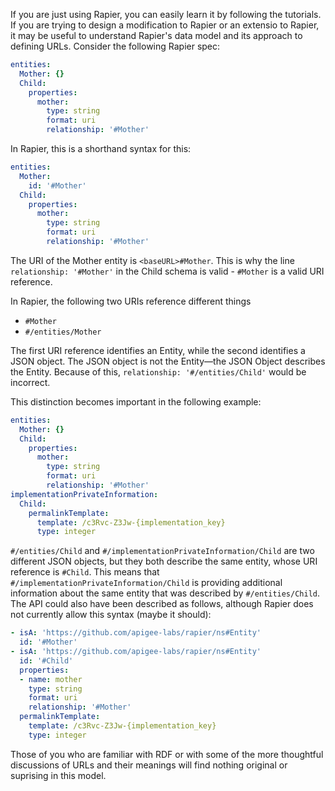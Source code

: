 If you are just using Rapier, you can easily learn it by following the tutorials. If you are trying to design a modification to Rapier or an extensio to Rapier,
it may be useful to understand Rapier's data model and its approach to defining URLs. Consider the following Rapier spec:
```yaml
entities:
  Mother: {}
  Child:
    properties:
      mother:
        type: string
        format: uri
        relationship: '#Mother'
```
In Rapier, this is a shorthand syntax for this:
```yaml
entities:
  Mother:
    id: '#Mother'
  Child:
    properties:
      mother:
        type: string
        format: uri
        relationship: '#Mother'
```
The URI of the Mother entity is `<baseURL>#Mother`. This is why the line `relationship: '#Mother'` in the Child schema is valid - `#Mother` is a valid URI reference.

In Rapier, the following two URIs reference different things
- `#Mother`
- `#/entities/Mother`

The first URI reference identifies an Entity, while the second identifies a JSON object. The JSON object is not the Entity—the JSON Object describes the Entity.
Because of this, `relationship: '#/entities/Child'` would be incorrect.

This distinction becomes important in the following example:

```yaml
entities:
  Mother: {}
  Child:
    properties:
      mother:
        type: string
        format: uri
        relationship: '#Mother'
implementationPrivateInformation:
  Child:
    permalinkTemplate:
      template: /c3Rvc-Z3Jw-{implementation_key} 
      type: integer
``` 

`#/entities/Child` and `#/implementationPrivateInformation/Child` are two different JSON objects, but they both describe the same entity, whose URI reference is `#Child`.
This means that `#/implementationPrivateInformation/Child` is providing additional information about the same entity that was described by `#/entities/Child`. 
The API could also have been described as follows, although Rapier does not currently allow this syntax (maybe it should):

```yaml
- isA: 'https://github.com/apigee-labs/rapier/ns#Entity'
  id: '#Mother'
- isA: 'https://github.com/apigee-labs/rapier/ns#Entity'
  id: '#Child'
  properties:
  - name: mother
    type: string
    format: uri
    relationship: '#Mother'
  permalinkTemplate:
    template: /c3Rvc-Z3Jw-{implementation_key} 
    type: integer
``` 

Those of you who are familiar with RDF or with some of the more thoughtful discussions of URLs and their meanings will find nothing original or suprising in this model.